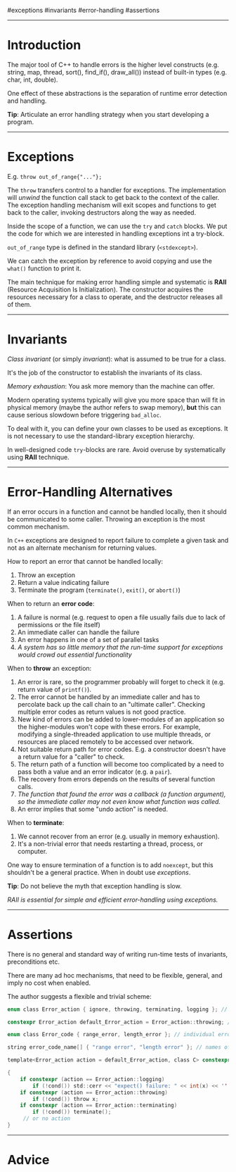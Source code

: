 #exceptions #invariants #error-handling #assertions 

---
# Introduction

The major tool of C++ to handle errors is the higher level constructs (e.g. string, map, thread, sort(), find_if(), draw_all()) instead of built-in types (e.g. char, int, double).

One effect of these abstractions is the separation of runtime error detection and handling.

__Tip__: Articulate an error handling strategy when you start developing a program.

---
# Exceptions

E.g. `throw out_of_range{"..."};`

The `throw` transfers control to a handler for exceptions. The implementation will _unwind_ the function call stack to get back to the context of the caller. The exception handling mechanism will exit scopes and functions to get back to the caller, invoking destructors along the way as needed.

Inside the scope of a function, we can use the `try` and `catch` blocks. We put the code for which we are interested in handling exceptions int a try-block.

`out_of_range` type is defined in the standard library (`<stdexcept>`).

We can catch the exception by reference to avoid copying and use the `what()` function to print it.

The main technique for making error handling simple and systematic is __RAII__ (Resource Acquisition Is Initialization). The constructor acquires the resources necessary for a class to operate, and the destructor releases all of them. 

---
# Invariants

_Class invariant_ (or simply _invariant_): what is assumed to be true for a class.

It's the job of the constructor to establish the invariants of its class.

_Memory exhaustion_: You ask more memory than the machine can offer.

Modern operating systems typically will give you more space than will fit in physical memory (maybe the author refers to swap memory), __but__ this can cause serious slowdown before triggering `bad_alloc`.

To deal with it, you can define your own classes to be used as exceptions. It is not necessary to use the standard-library exception hierarchy.

In well-designed code `try`-blocks are rare. Avoid overuse by systematically using __RAII__ technique.

---
# Error-Handling Alternatives

If an error occurs in a function and cannot be handled locally, then it should be communicated to some caller. Throwing an exception is the most common mechanism.

In `C++` exceptions are designed to report failure to complete a given task and not as an alternate mechanism for returning values.

How to report an error that cannot be handled locally:
1. Throw an exception
2. Return a value indicating failure
3. Terminate the program (`terminate()`, `exit()`, or `abort()`)

When to return an __error code__:
1. A failure is normal (e.g. request to open a file usually fails due to lack of permissions or the file itself)
2. An immediate caller can handle the failure
3. An error happens in one of a set of parallel tasks
4. _A system has so little memory that the run-time support for exceptions would crowd out essential functionality_

When to __throw__ an exception:
1. An error is rare, so the programmer probably will forget to check it (e.g. return value of `printf()`).
2. The error cannot be handled by an immediate caller and has to percolate back up the call chain to an "ultimate caller". Checking multiple error codes as return values is not good practice.
3. New kind of errors can be added to lower-modules of an application so the higher-modules won't cope with these errors. For example, modifying a single-threaded application to use multiple threads, or resources are placed remotely to be accessed over network.
4. Not suitable return path for error codes. E.g. a constructor doesn't have a return value for a "caller" to check.
5. The return path of a function will become too complicated by a need to pass both a value and an error indicator (e.g. a `pair`).
6. The recovery from errors depends on the results of several function calls.
7. _The function that found the error was a callback (a function argument), so the immediate caller may not even know what function was called._
8. An error implies that some "undo action" is needed.

When to __terminate__:
1. We cannot recover from an error (e.g. usually in memory exhaustion).
2. It's a non-trivial error that needs restarting a thread, process, or computer.

One way to ensure termination of a function is to add `noexcept`, but this shouldn't be a general practice. When in doubt use _exceptions_.

__Tip__: Do not believe the myth that exception handling is slow.

_RAII is essential for simple and efficient error-handling using exceptions._

---
# Assertions

There is no general and standard way of writing run-time tests of invariants, preconditions etc.

There are many ad hoc mechanisms, that need to be flexible, general, and imply no cost when enabled.

The author suggests a flexible and trivial scheme:
```C
enum class Error_action { ignore, throwing, terminating, logging }; // error-handling alternatives

constexpr Error_action default_Error_action = Error_action::throwing; // a default

enum class Error_code { range_error, length_error }; // individual errors

string error_code_name[] { "range error", "length error" }; // names of individual errors

template<Error_action action = default_Error_action, class C> constexpr void expect(C cond, Error_code x) // take "action" if the expected condition "cond" doesn't hold

{
	if constexpr (action == Error_action::logging)
		if (!cond()) std::cerr << "expect() failure: " << int(x) << '' << error_code_name[int(x)] << '\n';
	if constexpr (action == Error_action::throwing)
		if (!cond()) throw x;
	if constexpr (action == Error_action::terminating)
		if (!cond()) terminate();
	 // or no action
}
```


---
# Advice